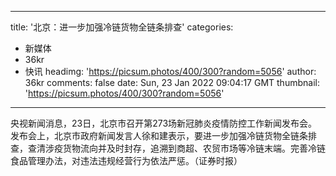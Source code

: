 
---
title: '北京：进一步加强冷链货物全链条排查'
categories: 
 - 新媒体
 - 36kr
 - 快讯
headimg: 'https://picsum.photos/400/300?random=5056'
author: 36kr
comments: false
date: Sun, 23 Jan 2022 09:04:17 GMT
thumbnail: 'https://picsum.photos/400/300?random=5056'
---

<div>   
央视新闻消息，23日，北京市召开第273场新冠肺炎疫情防控工作新闻发布会。发布会上，北京市政府新闻发言人徐和建表示，要进一步加强冷链货物全链条排查，查清涉疫货物流向并及时封存，追溯到商超、农贸市场等冷链末端。完善冷链食品管理办法，对违法违规经营行为依法严惩。（证券时报）  
</div>
            